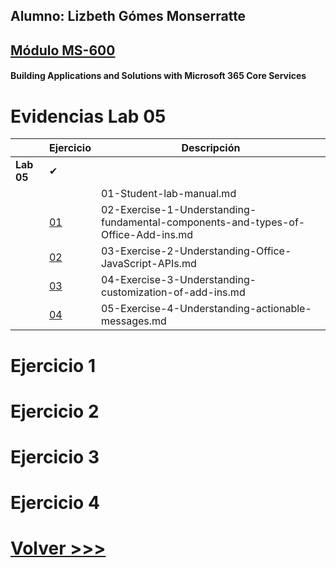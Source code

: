 ## Alumno: Lizbeth Gómes Monserratte

## <u>Módulo MS-600</u>
####  Building Applications and Solutions with Microsoft 365 Core Services



# Evidencias Lab 05



|  | **Ejercicio** | **Descripción**                                                  |
| -------- | --------- | ------------------------------------------------------------ |
| **Lab 05** |  ✔ |  |
|        |         | 01-Student-lab-manual.md                                     |
|        | [01](https://github.com/liztraining2021/MS-600-Building-Applications-and-Solutions-with-Microsoft-365-Core-Services/blob/main/Lab05/Readme.md#ejercicio-1) | 02-Exercise-1-Understanding-fundamental-components-and-types-of-Office-Add-ins.md |
|        | [02](https://github.com/liztraining2021/MS-600-Building-Applications-and-Solutions-with-Microsoft-365-Core-Services/blob/main/Lab05/Readme.md#ejercicio-2) | 03-Exercise-2-Understanding-Office-JavaScript-APIs.md        |
|        | [03](https://github.com/liztraining2021/MS-600-Building-Applications-and-Solutions-with-Microsoft-365-Core-Services/blob/main/Lab05/Readme.md#ejercicio-3) | 04-Exercise-3-Understanding-customization-of-add-ins.md      |
|        | [04](https://github.com/liztraining2021/MS-600-Building-Applications-and-Solutions-with-Microsoft-365-Core-Services/blob/main/Lab05/Readme.md#ejercicio-4) | 05-Exercise-4-Understanding-actionable-messages.md           |

# Ejercicio 1




# Ejercicio 2



# Ejercicio 3



# Ejercicio 4





# [Volver >>>](https://github.com/liztraining2021/MS-600-Building-Applications-and-Solutions-with-Microsoft-365-Core-Services/blob/master/readme.md)
